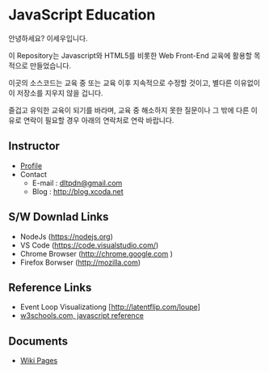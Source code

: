 # JavaScript Education
안녕하세요? 이세우입니다.

이 Repository는 Javascript와 HTML5를 비롯한 Web Front-End 교육에 활용할 목적으로 만들었습니다.

이곳의 소스코드는 교육 중 또는 교육 이후 지속적으로 수정할 것이고, 별다른 이유없이 이 저장소를 지우지 않을 겁니다.

즐겁고 유익한 교육이 되기를 바라며, 교육 중 해소하지 못한 질문이나 그 밖에 다른 이유로 연락이 필요할 경우 아래의 연락처로 연락 바랍니다.

## Instructor
* [Profile](https://drive.google.com/file/d/0B3FcLTiIcKwOZExsSEg4QnpRcWs/view?usp=sharing) 
* Contact
	* E-mail : dltpdn@gmail.com
	* Blog : http://blog.xcoda.net

## S/W Downlad Links
* NodeJs (https://nodejs.org)
* VS Code (https://code.visualstudio.com/)
* Chrome Browser (http://chrome.google.com )
* Firefox Borwser (http://mozilla.com)

## Reference Links
* Event Loop Visualizationg [http://latentflip.com/loupe]
* [w3schools.com, javascript reference](https://www.w3schools.com/jsref/default.asp)

## Documents
* [Wiki Pages](https://github.com/dltpdn/js_edu/wiki)